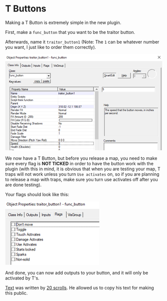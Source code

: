# T Buttons

Making a T Button is extremely simple in the new plugin.

First, make a `func_button` that you want to be the traitor button.

Afterwards, name it `traitor_button1` \(Note: The `1` can be whatever number you want, I just like to order them correctly\).

![](../.gitbook/assets/t-button1.png)

We now have a T Button, but before you release a map, you need to make sure every flag is **NOT TICKED** in order to have the button work with the plugin \(with this in mind, it is obvious that when you are testing your map, T traps will not work unless you turn `Use activates` on, so if you are planning to release a map with traps, make sure you turn use activates off after you are done testing\).

Your flags should look like this:

![](../.gitbook/assets/t-button2.png)

And done, you can now add outputs to your button, and it will only be activated by T's.



[Text](https://steam-gamers.net/forums/topic/97622-csgo-ttt-traitor-testers-t-buttons-and-t-doors/) was written by [20 scrolls](https://steam-gamers.net/profile/21544-20-scrolls/). He allowed us to copy his text for making this public.

